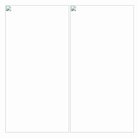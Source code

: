 <img src="https://user-images.githubusercontent.com/26844387/103500685-d5ca2d80-4e71-11eb-850f-6d5d4d9781f3.png" width="200" height="400" />
<img src="https://user-images.githubusercontent.com/26844387/103500724-f0040b80-4e71-11eb-955c-283e6406c641.png" width="200" height="400" />
